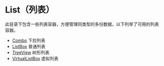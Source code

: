 # List（列表）

此目录下包含一些列表容器，方便管理同类型的多份数据，以下列举了可用的列表容器。

 - [Combo](Combo.md) 下拉列表
 - [ListBox](ListBox.md) 普通列表
 - [TreeView](TreeView.md) 树形列表
 - [VirtualListBox](VirtualListBox.md) 虚拟列表
